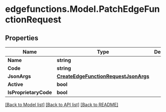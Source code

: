 # edgefunctions.Model.PatchEdgeFunctionRequest

## Properties

Name | Type | Description | Notes
------------ | ------------- | ------------- | -------------
**Name** | **string** |  | [optional] 
**Code** | **string** |  | [optional] 
**JsonArgs** | [**CreateEdgeFunctionRequestJsonArgs**](CreateEdgeFunctionRequestJsonArgs.md) |  | [optional] 
**Active** | **bool** |  | [optional] 
**IsProprietaryCode** | **bool** |  | [optional] 

[[Back to Model list]](../../README.md#documentation-for-models) [[Back to API list]](../../README.md#documentation-for-api-endpoints) [[Back to README]](../../README.md)


